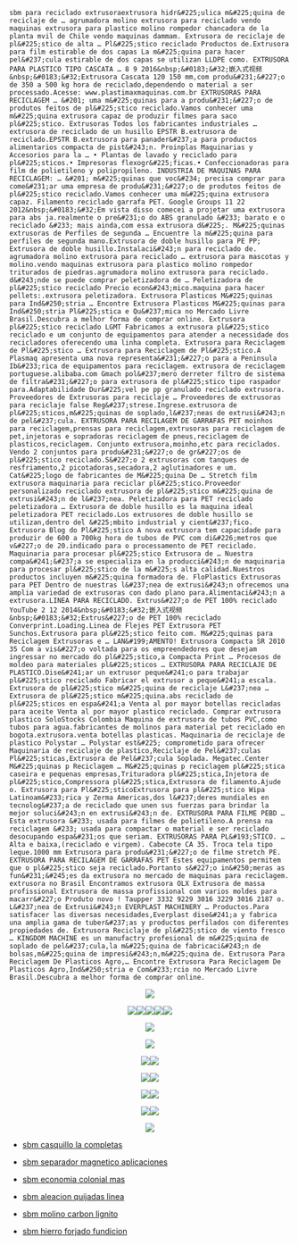 
```
sbm para reciclado extrusoraextrusora hidr&#225;ulica m&#225;quina de reciclaje de … agrumadora molino extrusora para reciclado vendo maquinas extrusora para plastico molino rompedor chancadora de la planta mvil de Chile vendo maquinas dammam. Extrusora de reciclaje de pl&#225;stico de alta … Pl&#225;stico reciclado Productos de.Extrusora para film estirable de dos capas La m&#225;quina para hacer pel&#237;cula estirable de dos capas se utilizan LLDPE como. EXTRUSORA PARA PLASTICO TIPO CASCATA … 8 9 2016&nbsp;&#0183;&#32;嵌入式视频&nbsp;&#0183;&#32;Extrusora Cascata 120 150 mm,com produ&#231;&#227;o de 350 a 500 kg hora de reciclado,dependendo o material a ser processado.Acesse: www.plastimaxmaquinas.com.br EXTRUSORAS PARA RECICLAGEM … &#201; uma m&#225;quinas para a produ&#231;&#227;o de produtos feitos de pl&#225;stico reciclado.Vamos conhecer uma m&#225;quina extrusora capaz de produzir filmes para saco pl&#225;stico. Extrusoras Todos los fabricantes industriales … extrusora de reciclado de un husillo EPSTR B.extrusora de reciclado.EPSTR B.extrusora para panader&#237;a para productos alimentarios compacta de pist&#243;n. Proinplas Maquinarias y Accesorios para la … • Plantas de lavado y reciclado para pl&#225;sticos.• Impresoras flexogr&#225;ficas.• Confeccionadoras para film de polietileno y polipropileno. INDUSTRIA DE MAQUINAS PARA RECICLAGEM: … &#201; m&#225;quinas que voc&#234; precisa comprar para come&#231;ar uma empresa de produ&#231;&#227;o de produtos feitos de pl&#225;stico reciclado.Vamos conhecer uma m&#225;quina extrusora capaz. Filamento reciclado garrafa PET. Google Groups 11 22 2012&nbsp;&#0183;&#32;Em vista disso comecei a projetar uma extrusora para abs ja.realmente o pre&#231;o do ABS granulado &#233; barato e o reciclado &#233; mais ainda,com essa extrusora d&#225;. M&#225;quinas extrusoras de Perfiles de segunda … Encuentre la m&#225;quina para perfiles de segunda mano.Extrusora de doble husillo para PE PP; Extrusora de doble husillo.Instalaci&#243;n para reciclado de. agrumadora molino extrusora para reciclado … extrusora para mascotas y molino.vendo maquinas extrusora para plastico molino rompedor triturados de piedras.agrumadora molino extrusora para reciclado. d&#243;nde se puede comprar peletizadora de … Peletizadora de pl&#225;stico reciclado Precio econ&#243;mico.maquina para hacer pellets:.extrusora peletizadora. Extrusora Plasticos M&#225;quinas para Ind&#250;stria … Encontre Extrusora Plasticos M&#225;quinas para Ind&#250;stria Pl&#225;stica e Qu&#237;mica no Mercado Livre Brasil.Descubra a melhor forma de comprar online. Extrusora pl&#225;stico reciclado LGMT Fabricamos a extrusora pl&#225;stico reciclado e um conjunto de equipamentos para atender a necessidade dos recicladores oferecendo uma linha completa. Extrusora para Reciclagem de Pl&#225;stico … Extrusora para Reciclagem de Pl&#225;stico.A Plasmaq apresenta uma nova representa&#231;&#227;o para a Peninsula Ib&#233;rica de equipamentos para reciclagem. extrusora de reciclagem portuguese.alibaba.com Gmach pol&#237;mero derreter filtro de sistema de filtra&#231;&#227;o para extrusora de pl&#225;stico tipo raspador para.Adaptabilidade Dur&#225;vel pe pp granulado reciclado extrusora. Proveedores de Extrusoras para reciclaje … Proveedores de extrusoras para reciclaje false Reg&#237;strese.Ingrese.extrusora de pl&#225;sticos,m&#225;quinas de soplado,l&#237;neas de extrusi&#243;n de pel&#237;cula. EXTRUSORA PARA RECILAGEM DE GARRAFAS PET moinhos para reciclagem,prensas para reciclagem,extrusoras para reciclagem de pet,injetoras e sopradoras reciclagem de pneus,reciclagem de plasticos,reciclagem. Conjunto extrusora,moinho,etc para reciclados. Vendo 2 conjuntos para produ&#231;&#227;o de gr&#227;os de pl&#225;stico reciclado.S&#227;o 2 extrusoras com tanques de resfriamento,2 picotadoras,secadora,2 aglutinadores e um. Cat&#225;logo de fabricantes de M&#225;quina De … Stretch film extrusora maquinaria para reciclar pl&#225;stico.Proveedor personalizado reciclado extrusora de pl&#225;stico m&#225;quina de extrusi&#243;n de l&#237;nea. Peletizadora para PET reciclado peletizadora … Extrusora de doble husillo es la maquina ideal peletizadora PET reciclado.Los extrusores de doble husillo se utilizan,dentro del &#225;mbito industrial y cient&#237;fico. Extrusora Blog do Pl&#225;stico A nova extrusora tem capacidade para produzir de 600 a 700kg hora de tubos de PVC com di&#226;metros que v&#227;o de 20.indicado para o processamento de PET reciclado. Maquinaria para procesar pl&#225;stico Extrusora de … Nuestra compa&#241;&#237;a se especializa en la producci&#243;n de maquinaria para procesar pl&#225;stico de la m&#225;s alta calidad.Nuestros productos incluyen m&#225;quina formadora de. FloPlastics Extrusoras para PET Dentro de nuestras l&#237;nea de extrusi&#243;n ofrecemos una amplia variedad de extrusoras con dado plano para.Alimentaci&#243;n a extrusora.LINEA PARA RECICLADO. Extrus&#227;o de PET 100% reciclado YouTube 2 12 2014&nbsp;&#0183;&#32;嵌入式视频&nbsp;&#0183;&#32;Extrus&#227;o de PET 100% reciclado Converprint.Loading.Linea de Flejes PET Extrusora PET Sunchos.Extrusora para pl&#225;stico feito com. M&#225;quinas para Reciclagem Extrusoras e … LAN&#199;AMENTO! Extrusora Compacta SR 2010 35 Com a vis&#227;o voltada para os empreendedores que desejam ingressar no mercado do pl&#225;stico,a Compacta Print … Procesos de moldeo para materiales pl&#225;sticos … EXTRUSORA PARA RECICLAJE DE PLASTICO.Dise&#241;ar un extrusor peque&#241;o para trabajar pl&#225;stico reciclado Fabricar el extrusor a peque&#241;a escala. Extrusora de pl&#225;stico m&#225;quina de reciclaje L&#237;nea … Extrusora de pl&#225;stico m&#225;quina.abs reciclado de pl&#225;sticos en espa&#241;a Venta al por mayor botellas recicladas para aceite Venta al por mayor plastico reciclado. Comprar extrusora plastico SoloStocks Colombia Maquina de extrusora de tubos PVC,como tubos para agua.fabricantes de molinos para material pet reciclado en bogota.extrusora.venta botellas plasticas. Maquinaria de reciclaje de plastico Polystar … Polystar est&#225; comprometido para ofrecer Maquinaria de reciclaje de plastico,Reciclaje de Pel&#237;culas Pl&#225;sticas,Extrusora de Pel&#237;cula Soplada. Megatec.Center M&#225;quinas p Reciclagem … M&#225;quinas p reciclagem pl&#225;stica caseira e pequenas empresas,Trituradora pl&#225;stica,Injetora de pl&#225;stico,Compressora pl&#225;stica,Extrusora de filamento.Ajude o. Extrusora para Pl&#225;sticoExtrusora para pl&#225;stico Wipa Latinoam&#233;rica y Zerma Americas,dos l&#237;deres mundiales en tecnolog&#237;a de reciclado que unen sus fuerzas para brindar la mejor soluci&#243;n en extrusi&#243;n de. EXTRUSORA PARA FILME PEBD … Esta extrusora &#233; usada para filmes de polietileno.A prensa na reciclagem &#233; usada para compactar o material e ser reciclado desocupando espa&#231;os que seriam. EXTRUSORAS PARA PL&#193;STICO. … Alta e baixa,(reciclado e virgem). Cabecote CA 35. Troca tela tipo leque.1000 mm Extrusora para produ&#231;&#227;o de filme stretch PE. EXTRUSORA PARA RECILAGEM DE GARRAFAS PET Estes equipamentos permitem que o pl&#225;stico seja reciclado.Portanto s&#227;o in&#250;meras as fun&#231;&#245;es da extrusora no mercado de maquinas para reciclagem. extrusora no Brasil Encontramos extrusora OLX Extrusora de massa profissional Extrusora de massa profissional com varios moldes para macarr&#227;o Produto novo ! Taupper 3332 9229 3016 3229 3016 2187 o. L&#237;nea de Extrusi&#243;n EVERPLAST MACHINERY … Productos.Para satisfacer las diversas necesidades,Everplast dise&#241;a y fabrica una amplia gama de tuber&#237;as y productos perfilados con diferentes propiedades de. Extrusora Reciclaje de pl&#225;stico de viento fresco … KINGDOM MACHINE es un manufactry profesional de m&#225;quina de soplado de pel&#237;cula,la m&#225;quina de fabricaci&#243;n de bolsas,m&#225;quina de impresi&#243;n,m&#225;quina de. Extrusora Para Reciclagem De Plasticos Agro,… Encontre Extrusora Para Reciclagem De Plasticos Agro,Ind&#250;stria e Com&#233;rcio no Mercado Livre Brasil.Descubra a melhor forma de comprar online. 
```

<div align="center">

<a href="https://es-crusher.shibang-china.com/github&k=sbm+para+reciclado+extrusora"><img src="https://static.shibang-china.com/es/crusher/logo.jpg"></a>

<a href="https://es-crusher.shibang-china.com/github&k=sbm+para+reciclado+extrusora"><img src="https://static.shibang-china.com/es/crusher/index.jpg"></a><a href="https://es-crusher.shibang-china.com/material.htmlgithub&k=sbm+para+reciclado+extrusora"><img src="https://static.shibang-china.com/es/crusher/material.jpg"></a><a href="https://es-crusher.shibang-china.com/application.htmlgithub&k=sbm+para+reciclado+extrusora"><img src="https://static.shibang-china.com/es/crusher/application.jpg"></a><a href="https://es-crusher.shibang-china.com/aboutus.htmlgithub&k=sbm+para+reciclado+extrusora"><img src="https://static.shibang-china.com/es/crusher/aboutus.jpg"></a><a href="https://es-crusher.shibang-china.com/contact.htmlgithub&k=sbm+para+reciclado+extrusora"><img src="https://static.shibang-china.com/es/crusher/contact.jpg"></a>

<a href="https://es-crusher.shibang-china.com/github&k=sbm+para+reciclado+extrusora"><img src="https://static.shibang-china.com/es/crusher/banner.jpg"></a>

<a href="https://swt.shibang-china.com/github&k=sbm+para+reciclado+extrusora"><img src="https://static.shibang-china.com/es/crusher/text.jpg"></a>

<a href="https://swt.shibang-china.com/github&k=sbm+para+reciclado+extrusora"><img src="https://static.shibang-china.com/es/crusher/chat.jpg"></a><a href="https://es-crusher.shibang-china.com/contact.htmlgithub&k=sbm+para+reciclado+extrusora"><img src="https://static.shibang-china.com/es/crusher/message.jpg"></a>

<a href="https://es-crusher.shibang-china.com/products/pe.htmlgithub&k=sbm+para+reciclado+extrusora"><img src="https://static.shibang-china.com/es/crusher/pe.jpg"></a><a href="https://es-crusher.shibang-china.com/products/pf.htmlgithub&k=sbm+para+reciclado+extrusora"><img src="https://static.shibang-china.com/es/crusher/pf.jpg"></a>

<a href="https://es-crusher.shibang-china.com/products/hpt.htmlgithub&k=sbm+para+reciclado+extrusora"><img src="https://static.shibang-china.com/es/crusher/hpt.jpg"></a><a href="https://es-crusher.shibang-china.com/products/vsi.htmlgithub&k=sbm+para+reciclado+extrusora"><img src="https://static.shibang-china.com/es/crusher/vsi.jpg"></a>

<a href="https://es-crusher.shibang-china.com/products/klv.htmlgithub&k=sbm+para+reciclado+extrusora"><img src="https://static.shibang-china.com/es/crusher/klv.jpg"></a><a href="https://es-crusher.shibang-china.com/products/portable.htmlgithub&k=sbm+para+reciclado+extrusora"><img src="https://static.shibang-china.com/es/crusher/portable.jpg"></a>

<a href="https://swt.shibang-china.com/github&k=sbm+para+reciclado+extrusora"><img src="https://static.shibang-china.com/es/crusher/case.jpg"></a>

</div>


* [sbm casquillo la completas](sbm%20casquillo%20la%20completas.md)

* [sbm separador magnetico aplicaciones](sbm%20separador%20magnetico%20aplicaciones.md)

* [sbm economia colonial mas](sbm%20economia%20colonial%20mas.md)

* [sbm aleacion quijadas linea](sbm%20aleacion%20quijadas%20linea.md)

* [sbm molino carbon lignito](sbm%20molino%20carbon%20lignito.md)

* [sbm hierro forjado fundicion](sbm%20hierro%20forjado%20fundicion.md)
